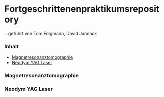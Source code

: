 # Fortgeschrittenenpraktikumsrepository
.. geführt von Tom Folgmann, David Jannack

### Inhalt
* [Magnetresonanztomographie](#MRT)
* [Neodym YAG Laser](#NdYAG)

### <a name="MRT"></a>Magnetresonanztomographie


### <a name="NdYAG"></a>Neodym YAG Laser
